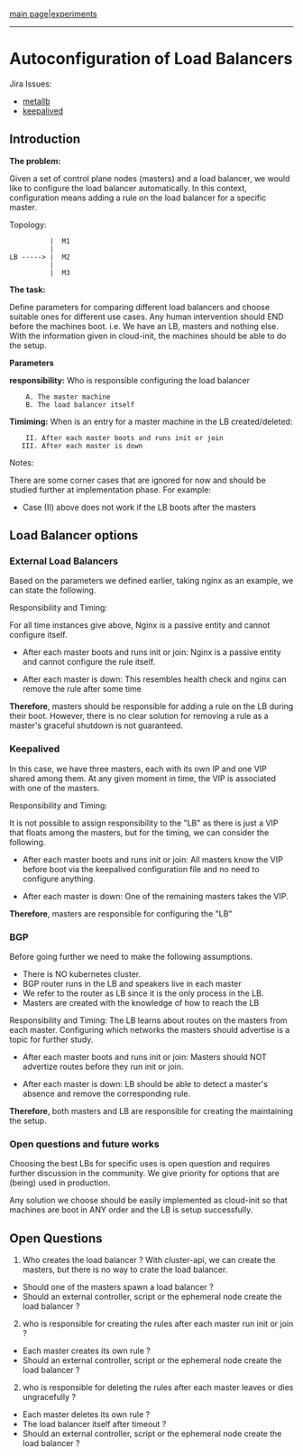 [main page](README.md)|[experiments](experiments/AIR-140_.md)

---

# Autoconfiguration of Load Balancers

Jira Issues: 
- [metallb](https://airship.atlassian.net/browse/AIR-5)
- [keepalived](https://airship.atlassian.net/browse/AIR-140)

## Introduction

**The problem:**

Given a set of control plane nodes (masters) and a load balancer, we would like to configure the load balancer automatically. In this context, configuration means adding a rule on the load balancer for a specific master.

Topology:

```
          |  M1
          | 
LB -----> |  M2
          |
          |  M3
```

**The task:**

Define parameters for comparing different load balancers and choose suitable ones for different use cases. Any human intervention should END before the machines boot. i.e. We have an LB, masters and nothing else. With the information given in cloud-init, the machines should be able to do the setup.

**Parameters**

 **responsibility:** Who is responsible configuring the load balancer

        A. The master machine
        B. The load balancer itself

**Timiming:** When is an entry for a master machine in the LB created/deleted:

        II. After each master boots and runs init or join
       III. After each master is down

Notes:

There are some corner cases that are ignored for now and should be studied further at implementation phase. For example:

- Case (II) above does not work if the LB boots after the masters

## Load Balancer options

### External Load Balancers
Based on the parameters we defined earlier, taking nginx as an example, we can state the following.

Responsibility and Timing:

For all time instances give above, Nginx is a passive entity and cannot configure itself.

- After each master boots and runs init or join:
Nginx is a passive entity and cannot configure the rule itself.

- After each master is down:
This resembles health check and nginx can remove the rule after some time

**Therefore**, masters should be responsible for adding a rule on the LB during their boot. However, there is no clear solution for removing a rule as a master's graceful shutdown is not guaranteed.

### Keepalived

In this case, we have three masters, each with its own IP and one VIP shared among them. At any given moment in time, the VIP is associated with one of the masters.

Responsibility and Timing:

It is not possible to assign responsibility to the "LB" as there is just a VIP that floats among the masters, but for the timing, we can consider the following. 

- After each master boots and runs init or join:
All masters know the VIP before boot via the keepalived configuration file and no need to configure anything.

- After each master is down:
One of the remaining masters takes the VIP.

**Therefore**, masters are responsible for configuring the "LB"

### BGP

Before going further we need to make the following assumptions.

- There is NO kubernetes cluster.
- BGP router runs in the LB and speakers live in each master
- We refer to the router as LB since it is the only process in the LB.
- Masters are created with the knowledge of how to reach the LB 

Responsibility and Timing:
The LB learns about routes on the masters from each master. Configuring which networks the masters should advertise is a topic for further study.

- After each master boots and runs init or join:
Masters should NOT advertize routes before they run init or join.

- After each master is down: 
LB should be able to detect a master's absence and remove the corresponding rule.

**Therefore**, both masters and LB are responsible for creating the maintaining the setup.

### Open questions and future works

Choosing the best LBs for specific uses is open question and requires further discussion in the community. We give priority for options that are (being) used in production.

Any solution we choose should be easily implemented as cloud-init so that machines are boot in ANY order and the LB is setup successfully.

## Open Questions

1. Who creates the load balancer ?
With cluster-api, we can create the masters, but there is no way to crate the load balancer.
- Should one of the masters spawn a load balancer ?
- Should an external controller, script or the ephemeral node create the load balancer ?

2. who is responsible for creating the rules after each master run init or join ?
- Each master creates its own rule ?
- Should an external controller, script or the ephemeral node create the load balancer ?


2. who is responsible for deleting the rules after each master leaves or dies ungracefully ?
- Each master deletes its own rule ?
- The load balancer itself after timeout ?
- Should an external controller, script or the ephemeral node create the load balancer ?